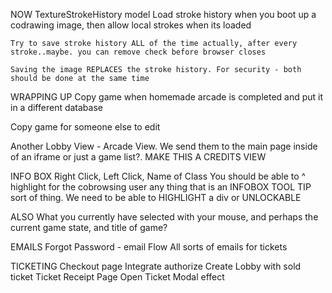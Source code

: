 NOW
  TextureStrokeHistory model 
    Load stroke history when you boot up a codrawing image, then allow local strokes when its loaded

    Try to save stroke history ALL of the time actually, after every stroke..maybe. you can remove check before browser closes

    Saving the image REPLACES the stroke history. For security - both should be done at the same time

WRAPPING UP
  Copy game when homemade arcade is completed and put it in a different database

  Copy game for someone else to edit

  Another Lobby View - Arcade View. We send them to the main page inside of an iframe or just a game list?. MAKE THIS A CREDITS VIEW

INFO BOX 
  Right Click, Left Click, Name of Class
  You should be able to ^ highlight for the cobrowsing user any thing that is an INFOBOX
  TOOL TIP sort of thing.  We need to be able to HIGHLIGHT a div or UNLOCKABLE

  ALSO What you currently have selected with your mouse, and perhaps the current game state, and title of game?

EMAILS
  Forgot Password - email Flow
  All sorts of emails for tickets

TICKETING
  Checkout page
    Integrate authorize
    Create Lobby with sold ticket
  Ticket Receipt Page
  Open Ticket Modal effect